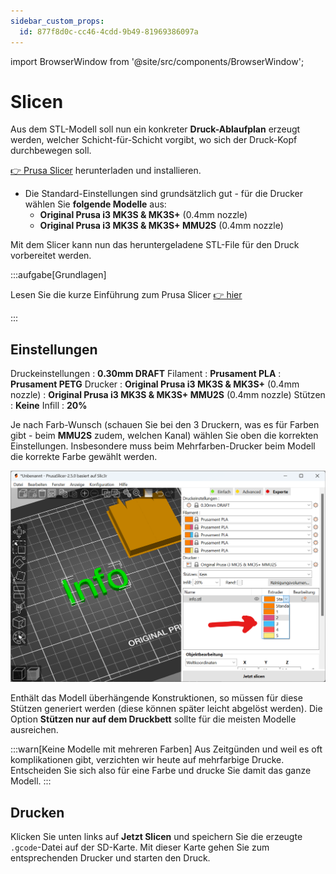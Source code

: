 ```yaml
---
sidebar_custom_props:
  id: 877f8d0c-cc46-4cdd-9b49-81969386097a
---
```


import BrowserWindow from '@site/src/components/BrowserWindow';

# Slicen

Aus dem STL-Modell soll nun ein konkreter **Druck-Ablaufplan** erzeugt werden, welcher Schicht-für-Schicht vorgibt, wo sich der Druck-Kopf durchbewegen soll.

[👉 Prusa Slicer](https://www.prusa3d.com/page/prusaslicer_424/) herunterladen und installieren.

- Die Standard-Einstellungen sind grundsätzlich gut - für die Drucker wählen Sie **folgende Modelle** aus:
  - __Original Prusa i3 MK3S & MK3S+__ (0.4mm nozzle)
  - __Original Prusa i3 MK3S & MK3S+ MMU2S__ (0.4mm nozzle)

Mit dem Slicer kann nun das heruntergeladene STL-File für den Druck vorbereitet werden.

:::aufgabe[Grundlagen]

Lesen Sie die kurze Einführung zum Prusa Slicer [👉 hier](https://help.prusa3d.com/article/first-print-with-prusaslicer_1753)

:::


## Einstellungen

Druckeinstellungen
: __0.30mm DRAFT__
Filament
: __Prusament PLA__
: __Prusament PETG__
Drucker
: __Original Prusa i3 MK3S & MK3S+__ (0.4mm nozzle)
: __Original Prusa i3 MK3S & MK3S+ MMU2S__ (0.4mm nozzle)
Stützen
: __Keine__
Infill
: __20%__


Je nach Farb-Wunsch (schauen Sie bei den 3 Druckern, was es für Farben gibt - beim __MMU2S__ zudem, welchen Kanal) wählen Sie oben die korrekten Einstellungen. Insbesondere muss beim Mehrfarben-Drucker beim Modell die korrekte Farbe gewählt werden.

![](images/select-color.png)


Enthält das Modell überhängende Konstruktionen, so müssen für diese Stützen generiert werden (diese können später leicht abgelöst werden). Die Option __Stützen nur auf dem Druckbett__ sollte für die meisten Modelle ausreichen.

:::warn[Keine Modelle mit mehreren Farben]
Aus Zeitgünden und weil es oft komplikationen gibt, verzichten wir heute auf mehrfarbige Drucke. Entscheiden Sie sich also für eine Farbe und drucke Sie damit das ganze Modell.
:::


## Drucken

Klicken Sie unten links auf __Jetzt Slicen__ und speichern Sie die erzeugte `.gcode`-Datei auf der SD-Karte. Mit dieser Karte gehen Sie zum entsprechenden Drucker und starten den Druck. 